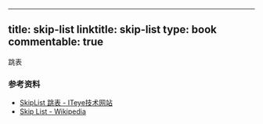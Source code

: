 
---
title: skip-list
linktitle: skip-list
type: book
commentable: true
---

跳表


### 参考资料

* [SkipList 跳表 - ITeye技术网站](http://kenby.iteye.com/blog/1187303)
* [Skip List - Wikipedia](https://en.wikipedia.org/wiki/Skip_list)

    